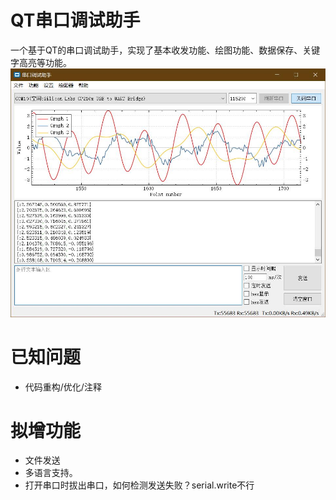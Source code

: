 # QT串口调试助手
  一个基于QT的串口调试助手，实现了基本收发功能、绘图功能、数据保存、关键字高亮等功能。
![mainwindow](mainwindow.jpg)

# 已知问题
  - 代码重构/优化/注释

# 拟增功能
  - 文件发送
  - 多语言支持。
  - 打开串口时拔出串口，如何检测发送失败？serial.write不行